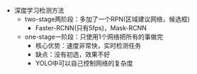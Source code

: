 - 深度学习检测方法
	- two-stage两阶段：多加了一个RPN(区域建议网络，候选框)
		- Faster-RCNN(只有5fps)，Mask-RCNN
	- one-stage一阶段：只使用1个网络把所有的事做完
		- 核心优势：速度非常快，实时检测任务
		- 缺点：没有初选，效果不好
		- YOLO中可以自己控制网络的复杂度